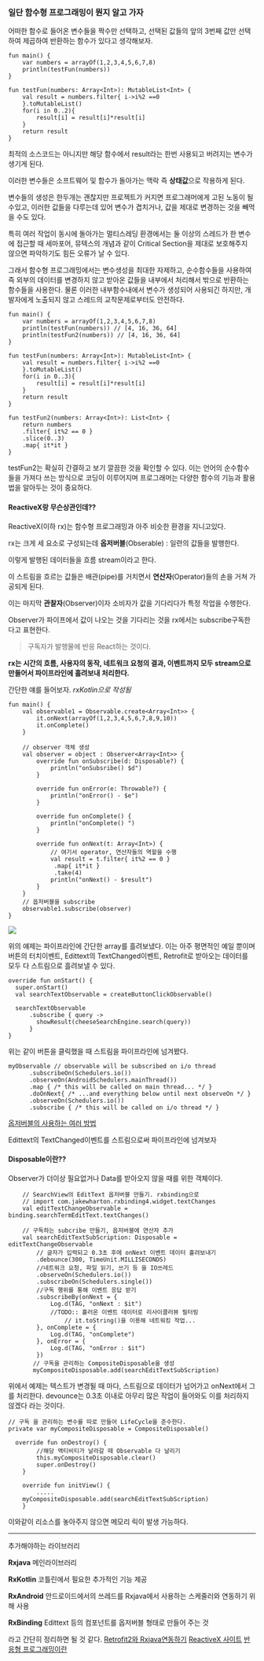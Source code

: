 ### 일단 함수형 프로그래밍이 뭔지 알고 가자

어떠한 함수로 들어온 변수들을 짝수만 선택하고, 선택된 값들의 앞의 3번째 값만 선택하여 제곱하여 반환하는 함수가 있다고 생각해보자.

```
fun main() {
    var numbers = arrayOf(1,2,3,4,5,6,7,8)
    println(testFun(numbers))
}

fun testFun(numbers: Array<Int>): MutableList<Int> {
    val result = numbers.filter{ i->i%2 ==0
    }.toMutableList()
    for(i in 0..2){
        result[i] = result[i]*result[i]
    }
    return result
}
```
최적의 소스코드는 아니지만 해당 함수에서 result라는 한번 사용되고 버려지는 변수가 생기게 된다.

이러한 변수들은 소프트웨어 및 함수가 돌아가는 맥락 즉 **상태값**으로 작용하게 된다. 

변수들의 생성은 한두개는 괜찮지만 프로젝트가 커지면 프로그래머에게 고된 노동이 될 수있고, 이러한 값들을 다루는데 있어 변수가 겹치거나, 값을 제대로 변경하는 것을 빼먹을 수도 있다. 

특히 여러 작업이 동시에 돌아가는 멀티스레딩 환경에서는 둘 이상의 스레드가 한 변수에 접근할 때 세마포어, 뮤텍스의 개념과 같이 Critical Section을 제대로 보호해주지 않으면 파악하기도 힘든 오류가 날 수 있다.

그래서 함수형 프로그래밍에서는 변수생성을 최대한 자제하고, 순수함수들을 사용하여 즉 외부의 데이터를 변경하지 않고 받아온 값들을 내부에서 처리해서 밖으로 반환하는 함수들을 사용한다. 물론 이러한 내부함수내에서 변수가 생성되어 사용되긴 하지만, 개발자에게 노출되지 않고 스레드의 교착문제로부터도 안전하다.

```
fun main() {
    var numbers = arrayOf(1,2,3,4,5,6,7,8)
    println(testFun(numbers)) // [4, 16, 36, 64]
    println(testFun2(numbers)) // [4, 16, 36, 64]
}

fun testFun(numbers: Array<Int>): MutableList<Int> {
    val result = numbers.filter{ i->i%2 ==0
    }.toMutableList()
    for(i in 0..3){
        result[i] = result[i]*result[i]
    }
    return result
}

fun testFun2(numbers: Array<Int>): List<Int> {
    return numbers
    .filter{ it%2 == 0 }
    .slice(0..3)
    .map{ it*it }
}
```
testFun2는 확실히 간결하고 보기 깔끔한 것을 확인할 수 있다.
이는 언어의 순수함수들을 가져다 쓰는 방식으로 코딩이 이루어지며 프로그래머는 다양한 함수의 기능과 활용법을 알아두는 것이 중요하다.

#### ReactiveX랑 무슨상관인데??
ReactiveX(이하 rx)는 함수형 프로그래밍과 아주 비슷한 환경을 지니고있다.

rx는 크게 세 요소로 구성되는데
**옵저버블**(Obserable) : 일련의 값들을 발행한다.

이렇게 발행된 데이터들을 흐름 stream이라고 한다.

이 스트림을 흐르는 값들은 배관(pipe)를 거치면서 **연산자**(Operator)들의 손을 거쳐 가공되게 된다.

이는 마지막 **관찰자**(Observer)이자 소비자가 값을 기다리다가 특정 작업을 수행한다.

Observer가 파이프에서 값이 나오는 것을 기다리는 것을 rx에서는 subscribe구독한다고 표현한다.

>구독자가 발행물에 반응 React하는 것이다.

**rx는 시간의 흐름, 사용자의 동작, 네트워크 요청의 결과, 이벤트까지 모두 stream으로 만들어서 파이프라인에 흘려보내 처리한다.**

간단한 얘를 들어보자.
_rxKotlin으로 작성됨_
```
fun main() {
    val observable1 = Observable.create<Array<Int>> {
        it.onNext(arrayOf(1,2,3,4,5,6,7,8,9,10))
        it.onComplete()
    }

    // observer 객체 생성
    val observer = object : Observer<Array<Int>> {
        override fun onSubscribe(d: Disposable?) {
            println("onSubsribe() $d")
        }

        override fun onError(e: Throwable?) {
            println("onError() - $e")
        }

        override fun onComplete() {
            println("onComplete() ")
        }

        override fun onNext(t: Array<Int>) {
        	// 여기서 operator, 연산자들의 역할을 수행
            val result = t.filter{ it%2 == 0 }
             .map{ it*it }
             .take(4)
            println("onNext() - $result")
        }
    }
    // 옵저버블을 subscribe
    observable1.subscribe(observer)
}
```

![](https://velog.velcdn.com/images/cksgodl/post/3d1511bf-99bb-4ef1-9b87-c1e696a9ba64/image.png)

위의 얘제는 파이프라인에 간단한 array를 흘려보냈다.
이는 아주 평면적인 예일 뿐이며 버튼의 터치이벤트, Edittext의 TextChanged이벤트, Retrofit로 받아오는 데이터를 모두 다 스트림으로 흘려보낼 수 있다. 

```
override fun onStart() {
  super.onStart()
  val searchTextObservable = createButtonClickObservable()

  searchTextObservable
      .subscribe { query ->
        showResult(cheeseSearchEngine.search(query))
      }
}
```
위는 같이 버튼을 클릭했을 때 스트림을 파이프라인에 넘겨봤다.

```
myObservable // observable will be subscribed on i/o thread
      .subscribeOn(Schedulers.io())
      .observeOn(AndroidSchedulers.mainThread())
      .map { /* this will be called on main thread... */ }
      .doOnNext{ /* ...and everything below until next observeOn */ }
      .observeOn(Schedulers.io())
      .subscribe { /* this will be called on i/o thread */ }
```
[옵저버블의 사용하는 여러 방법](https://www.raywenderlich.com/2071847-reactive-programming-with-rxandroid-in-kotlin-an-introduction)

Edittext의 TextChanged이벤트를 스트림으로써 파이프라인에 넘겨보자

#### Disposable이란??
Observer가 더이상 필요없거나 Data를 받아오지 않을 때를 위한 객체이다.


```
	// SearchView의 EditText 옵저버블 만들기. rxbinding으로
    // import com.jakewharton.rxbinding4.widget.textChanges 
    val editTextChangeObservable = binding.searchTermEditText.textChanges()
        
	// 구독하는 subcribe 만들기, 옵저버블에 연산자 추가
    val searchEditTextSubScription: Disposable = editTextChangeObservable
        // 글자가 입력되고 0.3초 후에 onNext 이벤트 데이터 흘려보내기
        .debounce(300, TimeUnit.MILLISECONDS)
        //네트워크 요청, 파일 읽기, 쓰기 등 을 IO쓰레드
        .observeOn(Schedulers.io())
		.subscribeOn(Schedulers.single())
        //구독 행위를 통해 이벤트 응답 받기
        .subscribeBy(onNext = {
            Log.d(TAG, "onNext : $it")
            //TODO:: 흘러온 이벤트 데이터로 리사이클러뷰 필터링
                // it.toString()을 이용해 네트워킹 작업...
        }, onComplete = {
            Log.d(TAG, "onComplete")
        }, onError = {
            Log.d(TAG, "onError : $it")
        })
       // 구독을 관리하는 CompositeDisposable을 생성
       myCompositeDisposable.add(searchEditTextSubScription)
```
위에서 예제는 텍스트가 변경될 때 마다,  스트림으로 데이터가 넘어가고 onNext에서 그를 처리한다.
devounce는 0.3초 이내로 아무리 많은 작업이 들어와도 이를 처리하지 않겠다 라는 것이다.

```
// 구독 을 관리하는 변수를 따로 만들어 LifeCycle을 준수한다.
private var myCompositeDisposable = CompositeDisposable()

  override fun onDestroy() {
        //해당 액티비티가 날라갈 때 Observable 다 날리기
        this.myCompositeDisposable.clear()
        super.onDestroy()
    }
    
    override fun initView() {
		.....
	myCompositeDisposable.add(searchEditTextSubScription)
	}
```
이와같이 리소스를 놓아주지 않으면 메모리 릭이 발생 가능하다.

---
추가해야하는 라이브러리

**Rxjava**
메인라이브러리 

**RxKotlin**
코틀린에서 필요한 추가적인 기능 제공

**RxAndroid**
안드로이드에서의 쓰레드를 Rxjava에서 사용하는 스케줄러와 연동하기 위해 사용

**RxBinding**
Edittext 등의 컴포넌트를 옵저버블 형태로 만들어 주는 것 

라고 간단히 정리하면 될 것 같다.
[Retrofit2와 Rxjava연동하기](https://realapril.tistory.com/54)
[ReactiveX 사이트](https://reactivex.io/)
[반응형 프로그래밍이란](https://www.youtube.com/watch?v=KDiE5qQ3bZI)








